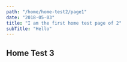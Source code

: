 ```yaml
---
path: "/home/home-test2/page1"
date: "2018-05-03"
title: "I am the first home test page of 2"
subTitle: "Hello"
---
```


## Home Test 3
